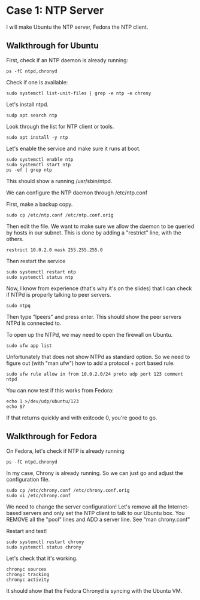 # Case 1: NTP Server

I will make Ubuntu the NTP server, Fedora the NTP client.


## Walkthrough for Ubuntu

First, check if an NTP daemon is already running:

`ps -fC ntpd,chronyd`

Check if one is available:

`sudo systemctl list-unit-files | grep -e ntp -e chrony`

Let's install ntpd.

`sudp apt search ntp`

Look through the list for NTP client or tools.

`sudo apt install -y ntp`

Let's enable the service and make sure it runs at boot.

```
sudo systemctl enable ntp
sudo systemctl start ntp
ps -ef | grep ntp
```

This should show a running /usr/sbin/ntpd.

We can configure the NTP daemon through /etc/ntp.conf

First, make a backup copy.

`sudo cp /etc/ntp.conf /etc/ntp.conf.orig`

Then edit the file. We want to make sure we allow the daemon to be queried by hosts in our subnet. This is done by adding a "restrict" line, with the others.

`restrict 10.0.2.0 mask 255.255.255.0`

Then restart the service

```
sudo systemctl restart ntp
sudo systemctl status ntp
```

Now, I know from experience (that's why it's on the slides) that I can check if NTPd is properly talking to peer servers.

`sudo ntpq`

Then type "lpeers" and press enter. This should show the peer servers NTPd is connected to. 

To open up the NTPd, we may need to open the firewall on Ubuntu. 

`sudo ufw app list`

Unfortunately that does not show NTPd as standard option. So we need to figure out (with "man ufw") how to add a protocol + port based rule.

`sudo ufw rule allow in from 10.0.2.0/24 proto udp port 123 comment ntpd`

You can now test if this works from Fedora:

```
echo 1 >/dev/udp/ubuntu/123
echo $?
```

If that returns quickly and with exitcode 0, you're good to go.


## Walkthrough for Fedora

On Fedora, let's check if NTP is already running

`ps -fC ntpd,chronyd`

In my case, Chrony is already running. So we can just go and adjust the configuration file.

```
sudo cp /etc/chrony.conf /etc/chrony.conf.orig
sudo vi /etc/chrony.conf
```

We need to change the server configuration! Let's remove all the Internet-based servers and only set the NTP client to talk to our Ubuntu box. You REMOVE all the "pool" lines and ADD a server line. See "man chrony.conf"

Restart and test!

```
sudo systemctl restart chrony
sudo systemctl status chrony
```

Let's check that it's working.

```
chronyc sources
chronyc tracking
chronyc activity
```

It should show that the Fedora Chronyd is syncing with the Ubuntu VM. 

